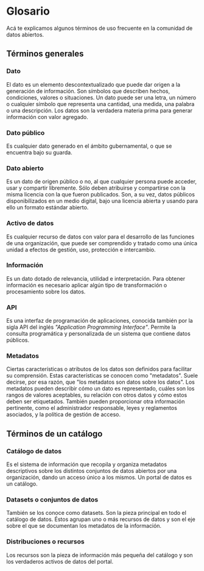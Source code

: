 # Glosario

Acá te explicamos algunos términos de uso frecuente en la comunidad de datos abiertos.

## Términos generales

### Dato
El dato es un elemento descontextualizado que puede dar origen a la generación de información. Son símbolos que describen hechos, condiciones, valores o situaciones. Un dato puede ser una letra, un número o cualquier símbolo que representa una cantidad, una medida, una palabra o una descripción. Los datos son la verdadera materia prima para generar información con valor agregado.

### Dato público
Es cualquier dato generado en el ámbito gubernamental, o que se encuentra bajo su guarda.

### Dato abierto
Es un dato de origen público o no, al que cualquier persona puede acceder, usar y compartir libremente. Sólo deben atribuirse y compartirse con la misma licencia con la que fueron publicados. Son, a su vez, datos públicos disponibilizados en un medio digital, bajo una licencia abierta y usando para ello un formato estándar abierto.

### Activo de datos
Es cualquier recurso de datos con valor para el desarrollo de las funciones de una organización, que puede ser comprendido y tratado como una única unidad a efectos de gestión, uso, protección e intercambio.

### Información
Es un dato dotado de relevancia, utilidad e interpretación. Para obtener información es necesario aplicar algún tipo de transformación o procesamiento sobre los datos.

### API
Es una interfaz de programación de aplicaciones, conocida también por la sigla API del inglés *"Application Programming Interface"*. Permite la consulta programática y personalizada de un sistema que contiene datos públicos.

### Metadatos
Ciertas características o atributos de los datos son definidos para facilitar su comprensión. Estas características se conocen como "metadatos". Suele decirse, por esa razón, que "los metadatos son datos sobre los datos". Los metadatos pueden describir cómo un dato es representado, cuáles son los rangos de valores aceptables, su relación con otros datos y cómo estos deben ser etiquetados. También pueden proporcionar otra información pertinente, como el administrador responsable, leyes y reglamentos asociados, y la política de gestión de acceso.

## Términos de un catálogo

### Catálogo de datos
Es el sistema de información que recopila y organiza metadatos descriptivos sobre los distintos conjuntos de datos abiertos por una organización, dando un acceso único a los mismos. Un portal de datos es un catálogo.

### Datasets o conjuntos de datos
También se los conoce como datasets. Son la pieza principal en todo el catálogo de datos. Éstos agrupan uno o más recursos de datos y son el eje sobre el que se documentan los metadatos de la información.

### Distribuciones o recursos
Los recursos son la pieza de información más pequeña del catálogo y son los verdaderos activos de datos del portal.
